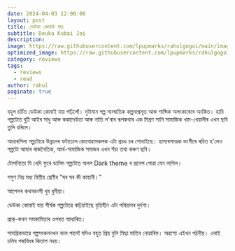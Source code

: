 ```yaml
---
date: 2024-04-03 12:00:00
layout: post
title: ডেউকা কোবাই যায়
subtitle: Deuka Kubai Jai
description: 
image: https://raw.githubusercontent.com/lpupmarks/rahulgogoi/main/images/13.webp
optimized_image: https://raw.githubusercontent.com/lpupmarks/rahulgogoi/main/images/13.webp
category: reviews
tags:
  - reviews
  - read
author: rahul
paginate: true
---
```


বহুল চৰ্চিত ডেউকা কোবাই যায় পঢ়িলোঁ। দুটামান গল্প সাংঘাতিক কল্পনাপ্ৰসূত আৰু শাব্দিক অলংকাৰেৰে অংকিত।
হাবি গল্পটোত বুঢ়ী আইৰ সাধু আৰু ককাদেউতা আৰু নাতি ল'ৰাৰ ৰূপকথাৰ এক মিশ্ৰণ সানি সামাজিক খাম-খেয়ালীৰ এখন ছবি তুলি ধৰিলে।

আধাৰশিলা গল্পটোৱে উন্নয়নৰ ফটাঢোল কোবোৱাসকলক এটা প্ৰচণ্ড চৰ শোধাইছে। হাস্যৰসাত্মক ভংগীৰে ৰচিত হ'লেও গল্পটো আমাৰ ৰাজনৈতিক, আৰ্থ-সামাজিক সমাজৰ এখন সঁচা তথা কৰুণ ছবি।

টোপনিতো যি খেদি ফুৰে ডালিম গল্পটোত অলপ Dark theme ৰ প্ৰলেপ পোৱা যেন লাগিল।

শগুণ নিম্ন মধ্য বিত্তীয় শ্ৰেণীৰ "ঘৰ ঘৰ কী কাহানী।"

আপেলৰ কথনভংগী খুব ধুনীয়া।

ডেউকা কোবাই যায় শীৰ্ষক গল্পটোৱে কঢ়িয়াইছে বৃত্তিহীন এটা পৰিয়ালৰ দুৰ্দশা।

প্ৰাক্-কথন সমকামিতাৰ ওপৰত আধাৰিত।

সামগ্ৰিকভাৱে গল্পসংকলনখন ভাল পালোঁ যদিও বহুত প্ৰিয় বুলি মিছা মাতিব নোৱাৰিম। অৱশ্যে এইখন পঠনীয়। এৰাই চলিব পৰাবিধৰ কিতাপ নহয়।
